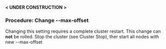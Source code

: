 
 **< UNDER CONSTRUCTION >**

### Procedure: Change --max-offset

Changing this setting requires a complete cluster restart. This change can **not** be rolled. Stop the cluster (see Cluster Stop), ther start all nodes with new --max-offset

